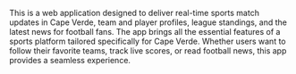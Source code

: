 This is a web application designed to deliver real-time sports match updates in Cape Verde, team and player profiles, league standings, and the latest news for football fans. The app brings all the essential features of a sports platform tailored specifically for Cape Verde. Whether users want to follow their favorite teams, track live scores, or read football news, this app provides a seamless experience.
